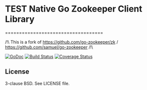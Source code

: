 # TEST Native Go Zookeeper Client Library
===================================

/!\ This is a fork of https://github.com/go-zookeeper/zk / https://github.com/samuel/go-zookeeper /!\

[![GoDoc](https://godoc.org/github.com/Shopify/zk?status.svg)](https://godoc.org/github.com/Shopify/zk)
[![Build Status](https://img.shields.io/github/workflow/status/Shopify/zk/unittest/master)](https://github.com/Shopify/zk/actions?query=branch%3Amaster)
[![Coverage Status](https://img.shields.io/codecov/c/github/Shopify/zk/master)](https://codecov.io/gh/Shopify/zk/branch/master)

License
-------

3-clause BSD. See LICENSE file.

